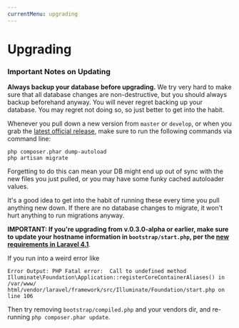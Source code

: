 ```yaml
---
currentMenu: upgrading
---
```

<div id="generated-toc"></div>

# Upgrading
### Important Notes on Updating

__Always backup your database before upgrading.__ We try very hard to make sure that all database changes are non-destructive, but you should always backup beforehand anyway. You will never regret backing up your database. You may regret not doing so, so just better to get into the habit.


Whenever you pull down a new version from `master` or `develop`, or when you grab the [latest official release](https://github.com/snipe/snipe-it/releases), make sure to run the following commands via command line:

	php composer.phar dump-autoload
	php artisan migrate

Forgetting to do this can mean your DB might end up out of sync with the new files you just pulled, or you may have some funky cached autoloader values.

It's a good idea to get into the habit of running these every time you pull anything new down. If there are no database changes to migrate, it won't hurt anything to run migrations anyway.

__IMPORTANT: If you're upgrading from v.0.3.0-alpha or earlier, make sure to update your hostname information in `bootstrap/start.php`, per the [new requirements in Laravel 4.1](https://github.com/snipe/snipe-it#21-adjust-environments)__.

If you run into a weird error like

	Error Output: PHP Fatal error:  Call to undefined method Illuminate\Foundation\Application::registerCoreContainerAliases() in /var/www/
	html/vendor/laravel/framework/src/Illuminate/Foundation/start.php on line 106

Then try removing `bootstrap/compiled.php` and your vendors dir, and re-running `php composer.phar update`.
